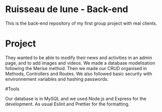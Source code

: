 # Ruisseau de lune - Back-end

This is the back-end repository of my first group project with real clients.

# Project

They wanted to be able to modify their news and activities in an admin page, and to add images and videos.
We made a database modelisation following the Merise method. Then we made our CRUD organised in Methods, Controllers and Routes. We also followed basic security with environnement variables and hashing passwords.

#Tools

Our database is in MySQL and we used Node.js and Express for the development.
As usual Eslint and Prettier for the formatting.
